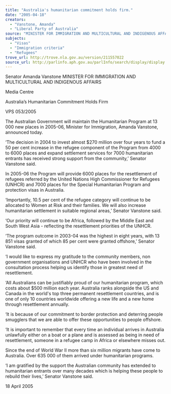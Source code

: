 ```yaml
---
title: "Australia's humanitarian commitment holds firm."
date: "2005-04-18"
creators:
  - "Vanstone, Amanda"
  - "Liberal Party of Australia"
source: "MINISTER FOR IMMIGRATION AND MULTICULTURAL AND INDIGENOUS AFFAIRS"
subjects:
  - "Visas"
  - "Immigration criteria"
  - "Refugees"
trove_url: http://trove.nla.gov.au/version/211557022
source_url: http://parlinfo.aph.gov.au/parlInfo/search/display/display.w3p;query=Id%3A%22media/pressrel/UFRF6%22
---
```


 Senator Amanda Vanstone  MINISTER FOR IMMIGRATION AND MULTICULTURAL AND INDIGENOUS AFFAIRS

 Media Centre

 Australia’s Humanitarian Commitment Holds Firm

 VPS 053/2005

 The Australian Government will maintain the Humanitarian Program at 13 000 new places in 2005-06, Minister for Immigration, Amanda  Vanstone, announced today.

 ‘The decision in 2004 to invest almost $270 million over four years to fund a 50 per cent increase in the refugee component of the Program from  4000 to 6000 places and expand settlement services for 7000 humanitarian entrants has received strong support from the community,’ Senator  Vanstone said. 

 In 2005-06 the Program will provide 6000 places for the resettlement of refugees referred by the United Nations High Commissioner for Refugees  (UNHCR) and 7000 places for the Special Humanitarian Program and protection visas in Australia. 

 ‘Importantly, 10.5 per cent of the refugee category will continue to be allocated to Women at Risk and their families. We will also increase  humanitarian settlement in suitable regional areas,’ Senator Vanstone said.

 ‘Our priority will continue to be Africa, followed by the Middle East and South West Asia - reflecting the resettlement priorities of the UNHCR.

 ‘The program outcome in 2003-04 was the highest in eight years, with 13 851 visas granted of which 85 per cent were granted offshore,’ Senator  Vanstone said.

 ‘I would like to express my gratitude to the community members, non government organisations and UNHCR who have been involved in the  consultation process helping us identify those in greatest need of resettlement.

 ‘All Australians can be justifiably proud of our humanitarian program, which costs about $500 million each year. Australia ranks alongside the US  and Canada in the world's top three permanent resettlement countries, and is one of only 10 countries worldwide offering a new life and a new  home through resettlement annually.

 ‘It is because of our commitment to border protection and deterring people smugglers that we are able to offer these opportunities to people  offshore. 

 ‘It is important to remember that every time an individual arrives in Australia unlawfully either on a boat or a plane and is assessed as being in  need of resettlement, someone in a refugee camp in Africa or elsewhere misses out.

 Since the end of World War II more than six million migrants have come to Australia. Over 635 000 of them arrived under humanitarian programs. 

 ‘I am gratified by the support the Australian community has extended to humanitarian entrants over many decades which is helping these people to  rebuild their lives,’ Senator Vanstone said.

 18 April 2005

